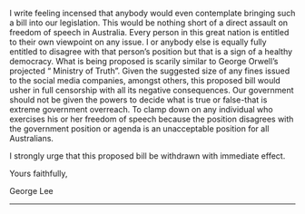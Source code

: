 I write feeling incensed that anybody would even contemplate bringing such a bill into our legislation. This would be nothing
short of a direct assault on freedom of speech in Australia. Every person in this great nation is entitled to their own viewpoint
on any issue. I or anybody else is equally fully entitled to disagree with that person’s position but that is a sign of a healthy
democracy. What is being proposed is scarily similar to George Orwell’s projected “ Ministry of Truth”. Given the suggested
size of any fines issued to the social media companies, amongst others, this proposed bill would usher in full censorship with
all its negative consequences. Our government should not be given the powers to decide what is true or false-that is extreme
government overreach. To clamp down on any individual who exercises his or her freedom of speech because the position
disagrees with the government position or agenda is an unacceptable position for all Australians.

I strongly urge that this proposed bill be withdrawn with immediate effect.

Yours faithfully,

George Lee


-----

